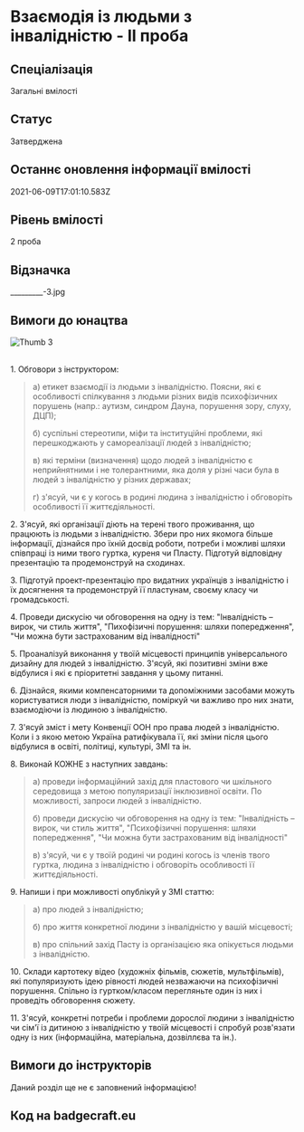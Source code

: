 # Взаємодія із людьми з інвалідністю - ІІ проба

## Спеціалізація

Загальні вмілості

## Статус

Затверджена

## Останнє оновлення інформації вмілості

2021-06-09T17:01:10.583Z

## Рівень вмілості

2 проба

## Відзначка

_________-3.jpg

## Вимоги до юнацтва

<img alt="Thumb           3" src="/uploads/textareas/bootsy/image/111/small__________-3.jpg"><br><br><p>1. Обговори з інструктором:</p><blockquote><p>а) етикет взаємодії із людьми з інвалідністю. Поясни, які є особливості спілкування з людьми різних видів психофізичних порушень (напр.: аутизм, синдром Дауна, порушення зору, слуху, ДЦП);</p><p>б) суспільні стереотипи, міфи та інституційні проблеми, які перешкоджають у самореалізації людей з інвалідністю;</p><p>в) які терміни (визначення) щодо людей з інвалідністю є неприйнятними і не толерантними, яка доля у різні часи була в людей з інвалідністю у різних державах;</p><p>г) з'ясуй, чи є у когось в родині людина з інвалідністю і обговоріть особливості її життєдіяльності.</p></blockquote><p>2. З'ясуй, які організації діють на терені твого проживання, що працюють із людьми з інвалідністю. Збери про них якомога більше інформації, дізнайся про їхній досвід роботи, потреби і можливі шляхи співпраці із ними твого гуртка, куреня чи Пласту. Підготуй відповідну презентацію та продемонструй на сходинах.</p><p>3. Підготуй проект-презентацію про видатних українців з інвалідністю і їх досягнення та продемонструй її пластунам, своєму класу чи громадськості.</p><p>4. Проведи дискусію чи обговорення на одну із тем: "Інвалідність – вирок, чи стиль життя", "Пихофізичні порушення: шляхи попередження", "Чи можна бути застрахованим від інвалідності"</p><p>5. Проаналізуй виконання у твоїй місцевості принципів універсального дизайну для людей з інвалідністю. З'ясуй, які позитивні зміни вже відбулися і які є пріоритетні завдання у цьому питанні.</p><p>6. Дізнайся, якими компенсаторними та допоміжними засобами можуть користуватися люди з інвалідністю, поміркуй чи важливо про них знати, взаємодіючи із людиною з інвалідністю.</p><p>7. З'ясуй зміст і мету Конвенції ООН про права людей з інвалідністю. Коли і з якою метою Україна ратифікувала її, які зміни після цього відбулися в освіті, політиці, культурі, ЗМІ та ін.</p><p>8. Виконай КОЖНЕ з наступних завдань:</p><blockquote><p>а) проведи інформаційний захід для пластового чи шкільного середовища з метою популяризації інклюзивної освіти. По можливості, запроси людей з інвалідністю.</p><p>б) проведи дискусію чи обговорення на одну із тем: "Інвалідність – вирок, чи стиль життя", "Психофізичні порушення: шляхи попередження", "Чи можна бути застрахованим від інвалідності"</p><p>в) з'ясуй, чи є у твоїй родині чи родині когось із членів твого гуртка, людина з інвалідністю і обговоріть особливості її життєдіяльності.</p></blockquote><p>9. Напиши і при можливості опублікуй у ЗМІ статтю:</p><blockquote><p>а) про людей з інвалідністю;</p><p>б) про життя конкретної людини з інвалідністю у вашій місцевості;</p><p>в) про спільний захід Пасту із організацією яка опікується людьми з інвалідністю.</p></blockquote><p>10. Склади картотеку відео (художніх фільмів, сюжетів, мультфільмів), які популяризують ідею рівності людей незважаючи на психофізичні порушення. Спільно із гуртком/класом перегляньте один із них і проведіть обговорення сюжету.</p><p>11. З'ясуй, конкретні потреби і проблеми дорослої людини з інвалідністю чи сім'ї із дитиною з інвалідністю у твоїй місцевості і спробуй розв'язати одну із них (інформаційна, матеріальна, дозвіллєва та ін.).</p>

## Вимоги до інструкторів

Даний розділ ще не є заповнений інформацією!

## Код на badgecraft.eu

